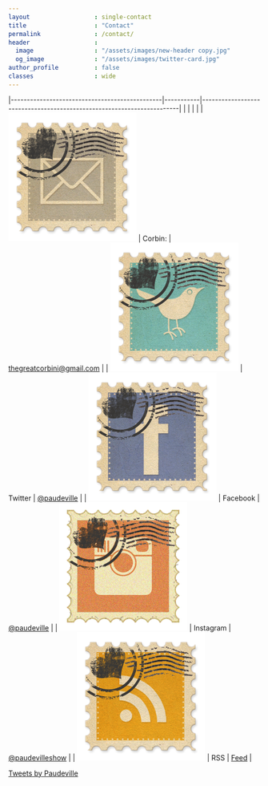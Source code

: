 ```yaml
---
layout                  : single-contact
title                   : "Contact"
permalink               : /contact/
header                  : 
  image                 : "/assets/images/new-header copy.jpg"
  og_image              : "/assets/images/twitter-card.jpg"
author_profile          : false
classes                 : wide
---
```


|-----------------------------------------------|-----------|-----------------------------------------------------------------------|
|                                               |           |                                                                       |
| ![E-Mail](../assets/images/mail.png)          | Corbin:   | <thegreatcorbini@gmail.com>                                           |
| ![Twitter](../assets/images/twitter.png)      | Twitter   | [@paudeville](https://www.twitter.com/paudeville)                     |
| ![Facebook](../assets/images/facebook.png)    | Facebook  | [@paudeville](https://www.facebook.com/paudeville)                    |
| ![Instagram](../assets/images/instagram.png)  | Instagram | [@paudevilleshow](https://www.instagram.com/paudevilleshow)           |
| ![RSS Feed](../assets/images/rss.png)			| RSS       | [Feed](http://paudeville.github.io/minimal-mistakes/podcast-feed.xml) |


<div class="jekyll-twitter-plugin" align="left">
    <div class="jekyll-twitter-plugin">
	    <a class="twitter-timeline" data-width="500" data-tweet-limit="5" href="https://twitter.com/paudeville?ref_src=twsrc%5Etfw">
		    Tweets by Paudeville
		</a>
        <script async="" src="https://platform.twitter.com/widgets.js" charset="utf-8"></script>
    </div>
</div>

